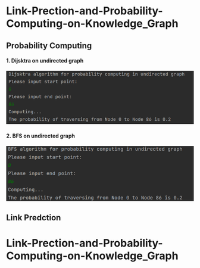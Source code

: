# Link-Prection-and-Probability-Computing-on-Knowledge_Graph

## Probability Computing

#### 1. Dijsktra on undirected graph

![dij_result](./assets/dij_result.png)

#### 2. BFS on undirected graph

![bfs_result](./assets/bfs_result.png)



## Link Predction

# Link-Prection-and-Probability-Computing-on-Knowledge_Graph
